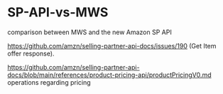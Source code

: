 # SP-API-vs-MWS
comparison between MWS and the new Amazon SP API

https://github.com/amzn/selling-partner-api-docs/issues/190 (Get Item offer response).

https://github.com/amzn/selling-partner-api-docs/blob/main/references/product-pricing-api/productPricingV0.md operations regarding pricing
